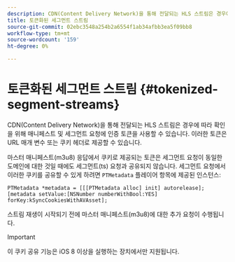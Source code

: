 ```yaml
---
description: CDN(Content Delivery Network)을 통해 전달되는 HLS 스트림은 경우에 따라 확인을 위해 매니페스트 및 세그먼트 요청에 인증 토큰을 사용할 수 있습니다. 이러한 토큰은 URL 매개 변수 또는 쿠키 헤더로 제공할 수 있습니다.
title: 토큰화된 세그먼트 스트림
source-git-commit: 02ebc3548a254b2a6554f1ab34afbb3ea5f09bb8
workflow-type: tm+mt
source-wordcount: '159'
ht-degree: 0%

---
```


# 토큰화된 세그먼트 스트림 {#tokenized-segment-streams}

CDN(Content Delivery Network)을 통해 전달되는 HLS 스트림은 경우에 따라 확인을 위해 매니페스트 및 세그먼트 요청에 인증 토큰을 사용할 수 있습니다. 이러한 토큰은 URL 매개 변수 또는 쿠키 헤더로 제공할 수 있습니다.

마스터 매니페스트(m3u8) 응답에서 쿠키로 제공되는 토큰은 세그먼트 요청이 동일한 도메인에 대한 것일 때에도 세그먼트(ts) 요청과 공유되지 않습니다. 세그먼트 요청에서 이러한 쿠키를 공유할 수 있게 하려면 `PTMetadata` 플레이어 항목에 제공된 인스턴스: 

```
PTMetadata *metadata = [[[PTMetadata alloc] init] autorelease]; 
[metadata setValue:[NSNumber numberWithBool:YES] forKey:kSyncCookiesWithAVAsset]; 
```

스트림 재생이 시작되기 전에 마스터 매니페스트(m3u8)에 대한 추가 요청이 수행됩니다.

>[!IMPORTANT]
>
>이 쿠키 공유 기능은 iOS 8 이상을 실행하는 장치에서만 지원됩니다.
